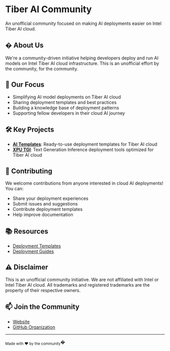 # Tiber AI Community

An unofficial community focused on making AI deployments easier on Intel Tiber AI cloud.

## � About Us

We're a community-driven initiative helping developers deploy and run AI models on Intel Tiber AI cloud infrastructure. This is an unofficial effort by the community, for the community.

## 🎯 Our Focus

- Simplifying AI model deployments on Tiber AI cloud
- Sharing deployment templates and best practices
- Building a knowledge base of deployment patterns
- Supporting fellow developers in their cloud AI journey

## 🛠️ Key Projects

- [**AI Templates**](https://github.com/TiberAICommunity/ai-templates): Ready-to-use deployment templates for Tiber AI cloud
- [**XPU TGI**](https://github.com/TiberAICommunity/xpu_tgi): Text Generation Inference deployment tools optimized for Tiber AI cloud

## 🤝 Contributing

We welcome contributions from anyone interested in cloud AI deployments! You can:
- Share your deployment experiences
- Submit issues and suggestions
- Contribute deployment templates
- Help improve documentation

## 📚 Resources

- [Deployment Templates](https://tiberaicommunity.github.io/ai-templates/)
- [Deployment Guides](https://github.com/TiberAICommunity/xpu_tgi)

## ⚠️ Disclaimer

This is an unofficial community initiative. We are not affiliated with Intel or Intel Tiber AI cloud. All trademarks and registered trademarks are the property of their respective owners.

## 📫 Join the Community

- [Website](https://tiberaicommunity.github.io/ai-templates/)
- [GitHub Organization](https://github.com/TiberAICommunity)

---

<sub>Made with ❤️ by the community</sub>�
